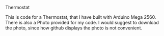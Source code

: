 Thermostat

This is code for a Thermostat, that I have built with Arduino Mega 2560. There is also a Photo provided for my code. 
I would suggest to download the photo, since how github displays the photo is not convenient.
